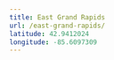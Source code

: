 ```yaml
---
title: East Grand Rapids
url: /east-grand-rapids/
latitude: 42.9412024
longitude: -85.6097309
---
```

